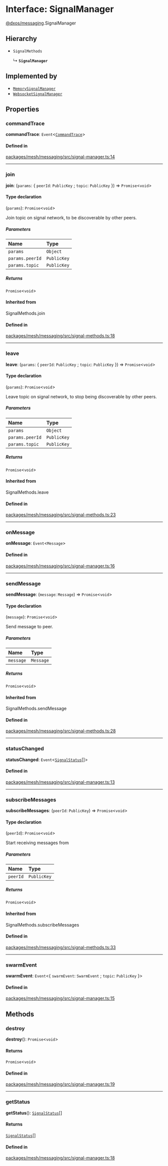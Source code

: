# Interface: SignalManager

[@dxos/messaging](../modules/dxos_messaging.md).SignalManager

## Hierarchy

- `SignalMethods`

  ↳ **`SignalManager`**

## Implemented by

- [`MemorySignalManager`](../classes/dxos_messaging.MemorySignalManager.md)
- [`WebsocketSignalManager`](../classes/dxos_messaging.WebsocketSignalManager.md)

## Properties

### commandTrace

 **commandTrace**: `Event`<[`CommandTrace`](../types/dxos_messaging.CommandTrace.md)\>

#### Defined in

[packages/mesh/messaging/src/signal-manager.ts:14](https://github.com/dxos/dxos/blob/main/packages/mesh/messaging/src/signal-manager.ts#L14)

___

### join

 **join**: (`params`: { `peerId`: `PublicKey` ; `topic`: `PublicKey`  }) => `Promise`<`void`\>

#### Type declaration

(`params`): `Promise`<`void`\>

Join topic on signal network, to be discoverable by other peers.

##### Parameters

| Name | Type |
| :------ | :------ |
| `params` | `Object` |
| `params.peerId` | `PublicKey` |
| `params.topic` | `PublicKey` |

##### Returns

`Promise`<`void`\>

#### Inherited from

SignalMethods.join

#### Defined in

[packages/mesh/messaging/src/signal-methods.ts:18](https://github.com/dxos/dxos/blob/main/packages/mesh/messaging/src/signal-methods.ts#L18)

___

### leave

 **leave**: (`params`: { `peerId`: `PublicKey` ; `topic`: `PublicKey`  }) => `Promise`<`void`\>

#### Type declaration

(`params`): `Promise`<`void`\>

Leave topic on signal network, to stop being discoverable by other peers.

##### Parameters

| Name | Type |
| :------ | :------ |
| `params` | `Object` |
| `params.peerId` | `PublicKey` |
| `params.topic` | `PublicKey` |

##### Returns

`Promise`<`void`\>

#### Inherited from

SignalMethods.leave

#### Defined in

[packages/mesh/messaging/src/signal-methods.ts:23](https://github.com/dxos/dxos/blob/main/packages/mesh/messaging/src/signal-methods.ts#L23)

___

### onMessage

 **onMessage**: `Event`<`Message`\>

#### Defined in

[packages/mesh/messaging/src/signal-manager.ts:16](https://github.com/dxos/dxos/blob/main/packages/mesh/messaging/src/signal-manager.ts#L16)

___

### sendMessage

 **sendMessage**: (`message`: `Message`) => `Promise`<`void`\>

#### Type declaration

(`message`): `Promise`<`void`\>

Send message to peer.

##### Parameters

| Name | Type |
| :------ | :------ |
| `message` | `Message` |

##### Returns

`Promise`<`void`\>

#### Inherited from

SignalMethods.sendMessage

#### Defined in

[packages/mesh/messaging/src/signal-methods.ts:28](https://github.com/dxos/dxos/blob/main/packages/mesh/messaging/src/signal-methods.ts#L28)

___

### statusChanged

 **statusChanged**: `Event`<[`SignalStatus`](../types/dxos_messaging.SignalStatus.md)[]\>

#### Defined in

[packages/mesh/messaging/src/signal-manager.ts:13](https://github.com/dxos/dxos/blob/main/packages/mesh/messaging/src/signal-manager.ts#L13)

___

### subscribeMessages

 **subscribeMessages**: (`peerId`: `PublicKey`) => `Promise`<`void`\>

#### Type declaration

(`peerId`): `Promise`<`void`\>

Start receiving messages from

##### Parameters

| Name | Type |
| :------ | :------ |
| `peerId` | `PublicKey` |

##### Returns

`Promise`<`void`\>

#### Inherited from

SignalMethods.subscribeMessages

#### Defined in

[packages/mesh/messaging/src/signal-methods.ts:33](https://github.com/dxos/dxos/blob/main/packages/mesh/messaging/src/signal-methods.ts#L33)

___

### swarmEvent

 **swarmEvent**: `Event`<{ `swarmEvent`: `SwarmEvent` ; `topic`: `PublicKey`  }\>

#### Defined in

[packages/mesh/messaging/src/signal-manager.ts:15](https://github.com/dxos/dxos/blob/main/packages/mesh/messaging/src/signal-manager.ts#L15)

## Methods

### destroy

**destroy**(): `Promise`<`void`\>

#### Returns

`Promise`<`void`\>

#### Defined in

[packages/mesh/messaging/src/signal-manager.ts:19](https://github.com/dxos/dxos/blob/main/packages/mesh/messaging/src/signal-manager.ts#L19)

___

### getStatus

**getStatus**(): [`SignalStatus`](../types/dxos_messaging.SignalStatus.md)[]

#### Returns

[`SignalStatus`](../types/dxos_messaging.SignalStatus.md)[]

#### Defined in

[packages/mesh/messaging/src/signal-manager.ts:18](https://github.com/dxos/dxos/blob/main/packages/mesh/messaging/src/signal-manager.ts#L18)
